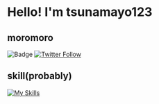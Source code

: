 # Hello! I'm tsunamayo123

## moromoro
![Badge](https://cp-logo.vercel.app/atcoder/tsunamayo123)
[![Twitter Follow](https://img.shields.io/twitter/follow/define_LOCAL?style=social)](https://twitter.com/intent/follow?screen_name=define_LOCAL)

## skill(probably)
[![My Skills](https://skillicons.dev/icons?i=cpp,python,discord,twitter)](https://skillicons.dev)